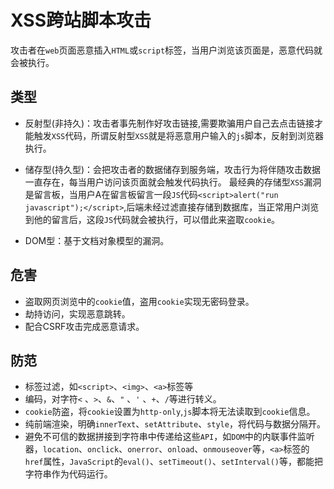# XSS跨站脚本攻击
攻击者在`web`页面恶意插入`HTML`或`script`标签，当用户浏览该页面是，恶意代码就会被执行。

## 类型
* 反射型(非持久)：攻击者事先制作好攻击链接,需要欺骗用户自己去点击链接才能触发`XSS`代码，所谓反射型`XSS`就是将恶意用户输入的`js`脚本，反射到浏览器执行。

* 储存型(持久型)：会把攻击者的数据储存到服务端，攻击行为将伴随攻击数据一直存在，每当用户访问该页面就会触发代码执行。
最经典的存储型`XSS`漏洞是留言板，当用户A在留言板留言一段`JS`代码`<script>alert("run javascript");</script>`,后端未经过滤直接存储到数据库，当正常用户浏览到他的留言后，这段`JS`代码就会被执行，可以借此来盗取`cookie`。

* DOM型：基于文档对象模型的漏洞。

## 危害
* 盗取网页浏览中的`cookie`值，盗用`cookie`实现无密码登录。
* 劫持访问，实现恶意跳转。
* 配合CSRF攻击完成恶意请求。

## 防范
* 标签过滤，如`<script>`、`<img>`、`<a>`标签等
* 编码，对字符`<` 、`>`、`&`、`"` 、`'` 、`+`、`/`等进行转义。
* `cookie`防盗，将`cookie`设置为`http-only`,`js`脚本将无法读取到`cookie`信息。
* 纯前端渲染，明确`innerText`、`setAttribute`、`style`，将代码与数据分隔开。
* 避免不可信的数据拼接到字符串中传递给这些`API`，如`DOM`中的内联事件监听器，`location`、`onclick`、`onerror`、`onload`、`onmouseover`等，`<a>`标签的`href`属性，`JavaScript`的`eval()`、`setTimeout()`、`setInterval()`等，都能把字符串作为代码运行。
